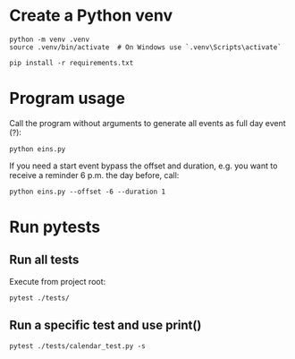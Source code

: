 # Create a Python venv

```
python -m venv .venv
source .venv/bin/activate  # On Windows use `.venv\Scripts\activate`
```

```
pip install -r requirements.txt
```

# Program usage

Call the program without arguments to generate all events as full day event (?):
```
python eins.py 
```

If you need a start event bypass the offset and duration, e.g. you want to receive a reminder 6 p.m. the day before, call:

```
python eins.py --offset -6 --duration 1
```

# Run pytests

## Run all tests
Execute from project root:

```
pytest ./tests/
```

## Run a specific test and use print()
```
pytest ./tests/calendar_test.py -s
```